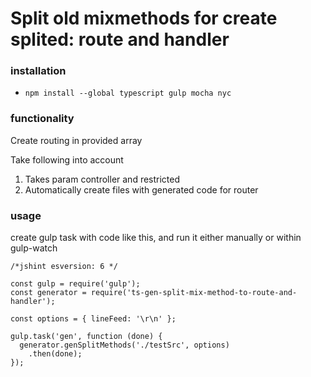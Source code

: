 # Split old mixmethods for create splited: route and handler

<h3>installation</h3>

* `npm install --global typescript gulp mocha nyc`

<h3>functionality</h3>
Create routing in provided array


Take following into account
1) Takes param controller and restricted 
2) Automatically create files with generated code for router


<h3>usage</h3>
create gulp task with code like this, and run it either manually or within gulp-watch

```
/*jshint esversion: 6 */

const gulp = require('gulp');
const generator = require('ts-gen-split-mix-method-to-route-and-handler');

const options = { lineFeed: '\r\n' };

gulp.task('gen', function (done) {
  generator.genSplitMethods('./testSrc', options)
    .then(done);
});
```